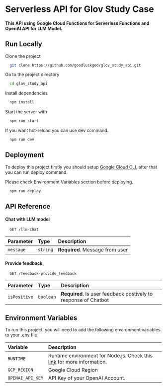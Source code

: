 # Serverless API for Glov Study Case

#### This API using Google Cloud Functions for Serverless Functions and OpenAI API for LLM Model.

## Run Locally

Clone the project

```bash
  git clone https://github.com/goodluckgod/glov_study_api.git
```

Go to the project directory

```bash
  cd glov_study_api
```

Install dependencies

```bash
  npm install
```

Start the server with

```bash
  npm run start
```

If you want hot-reload you can use dev command.

```bash
  npm run dev
```

## Deployment

To deploy this project firstly you should setup [Google Cloud CLI](https://cloud.google.com/sdk/docs/install), after that you can run deploy command.

Please check Environment Variables section before deploying.

```bash
  npm run deploy
```

## API Reference

#### Chat with LLM model

```http
  GET /llm-chat
```

| Parameter | Type     | Description                     |
| :-------- | :------- | :------------------------------ |
| `message` | `string` | **Required**. Message from user |

#### Provide feedback

```http
  GET /feedback-provide_feedback
```

| Parameter    | Type      | Description                                                     |
| :----------- | :-------- | :-------------------------------------------------------------- |
| `isPositive` | `boolean` | **Required**. Is user feedback postively to response of Chatbot |

## Environment Variables

To run this project, you will need to add the following environment variables to your .env file

| Variable         | Description                                                                                                                                      |
| :--------------- | :----------------------------------------------------------------------------------------------------------------------------------------------- |
| `RUNTIME`        | Runtime environment for Node.js. Check this [link](https://cloud.google.com/functions/docs/concepts/execution-environment) for more information. |
| `GCP_REGION`     | Google Cloud Region                                                                                                                              |
| `OPENAI_API_KEY` | API Key of your OpenAI Account.                                                                                                                  |

